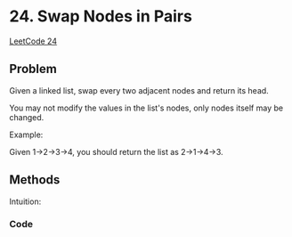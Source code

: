 # 24. Swap Nodes in Pairs

[LeetCode 24](https://leetcode.com/problems/swap-nodes-in-pairs/)

## Problem

Given a linked list, swap every two adjacent nodes and return its head.

You may not modify the values in the list's nodes, only nodes itself may be changed.

Example:

Given 1->2->3->4, you should return the list as 2->1->4->3.

## Methods

Intuition: 


### Code

```JavaScript

```
